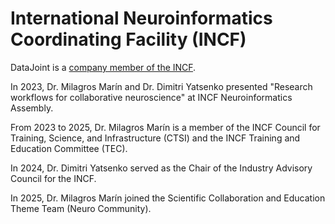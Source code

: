 # International Neuroinformatics Coordinating Facility (INCF)

DataJoint is a [company member of the INCF](https://www.incf.org/network/companies).

In 2023, Dr. Milagros Marín and Dr. Dimitri Yatsenko presented "Research workflows for collaborative neuroscience" at INCF Neuroinformatics Assembly.

From 2023 to 2025, Dr. Milagros Marín is a member of the INCF Council for Training, Science, and Infrastructure (CTSI) and the INCF Training and Education Committee (TEC).

In 2024, Dr. Dimitri Yatsenko served as the Chair of the Industry Advisory Council for the INCF.

In 2025, Dr. Milagros Marín joined the Scientific Collaboration and Education Theme Team (Neuro Community).
